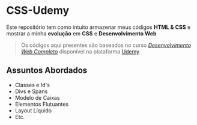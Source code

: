 # CSS-Udemy
Este repositório tem como intuito armazenar meus códigos **HTML & CSS** e mostrar a minha **evolução** em **CSS** e **Desenvolvimento Web**

>Os códigos aqui presentes são baseados no curso _[Desenvolvimento Web Completo]_ disponível na plataforma [Udemy](https://www.udemy.com/)

## Assuntos Abordados
- Classes e Id's
- Divs e Spans
- Modelo de Caixas
- Elementos Flutuantes
- Layout Líquido
- Etc.

[Desenvolvimento Web Completo]: (https://www.udemy.com/course/web-completo/?couponCode=ST7MT41824) 